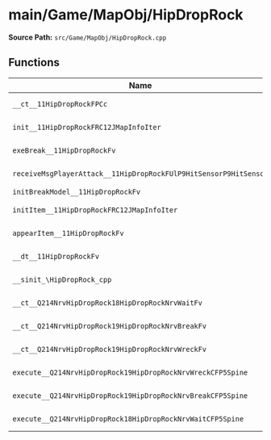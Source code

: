 # main/Game/MapObj/HipDropRock

**Source Path:** `src/Game/MapObj/HipDropRock.cpp`

## Functions

| Name | Address | Match % |
|------|---------|---------|
| `__ct__11HipDropRockFPCc` | `0x801E5340` | :white_check_mark: (100.0%) |
| `init__11HipDropRockFRC12JMapInfoIter` | `0x801E539C` | :white_check_mark: (100.0%) |
| `exeBreak__11HipDropRockFv` | `0x801E54C4` | :x: (96.7%) |
| `receiveMsgPlayerAttack__11HipDropRockFUlP9HitSensorP9HitSensor` | `0x801E5630` | :white_check_mark: (100.0%) |
| `initBreakModel__11HipDropRockFv` | `0x801E56A4` | :x: (0.0%) |
| `initItem__11HipDropRockFRC12JMapInfoIter` | `0x801E5788` | :white_check_mark: (100.0%) |
| `appearItem__11HipDropRockFv` | `0x801E5824` | :white_check_mark: (100.0%) |
| `__dt__11HipDropRockFv` | `0x801E58A8` | :x: (95.7%) |
| `__sinit_\HipDropRock_cpp` | `0x801E5904` | :white_check_mark: (100.0%) |
| `__ct__Q214NrvHipDropRock18HipDropRockNrvWaitFv` | `0x801E5938` | :white_check_mark: (100.0%) |
| `__ct__Q214NrvHipDropRock19HipDropRockNrvBreakFv` | `0x801E5948` | :white_check_mark: (100.0%) |
| `__ct__Q214NrvHipDropRock19HipDropRockNrvWreckFv` | `0x801E5958` | :white_check_mark: (100.0%) |
| `execute__Q214NrvHipDropRock19HipDropRockNrvWreckCFP5Spine` | `0x801E5968` | :white_check_mark: (100.0%) |
| `execute__Q214NrvHipDropRock19HipDropRockNrvBreakCFP5Spine` | `0x801E59A8` | :white_check_mark: (100.0%) |
| `execute__Q214NrvHipDropRock18HipDropRockNrvWaitCFP5Spine` | `0x801E59B0` | :white_check_mark: (100.0%) |